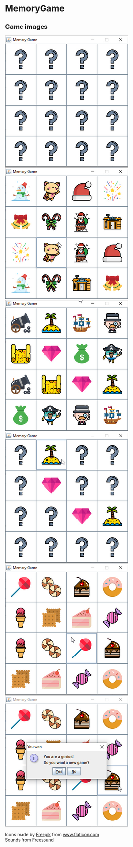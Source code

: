 # MemoryGame
## Game images

![1](/AppImages/1.jpg)
![2](/AppImages/2.jpg)
![3](/AppImages/3.jpg)
![4](/AppImages/4.jpg)
![5](/AppImages/5.jpg)
![6](/AppImages/6.jpg)

<div>Icons made by <a href="https://www.flaticon.com/authors/freepik" title="Freepik">Freepik</a> from <a href="https://www.flaticon.com/" title="Flaticon">www.flaticon.com</a></div>
<div>Sounds from <a href="https://freesound.org/" title="https://freesound.org/">Freesound</a>
